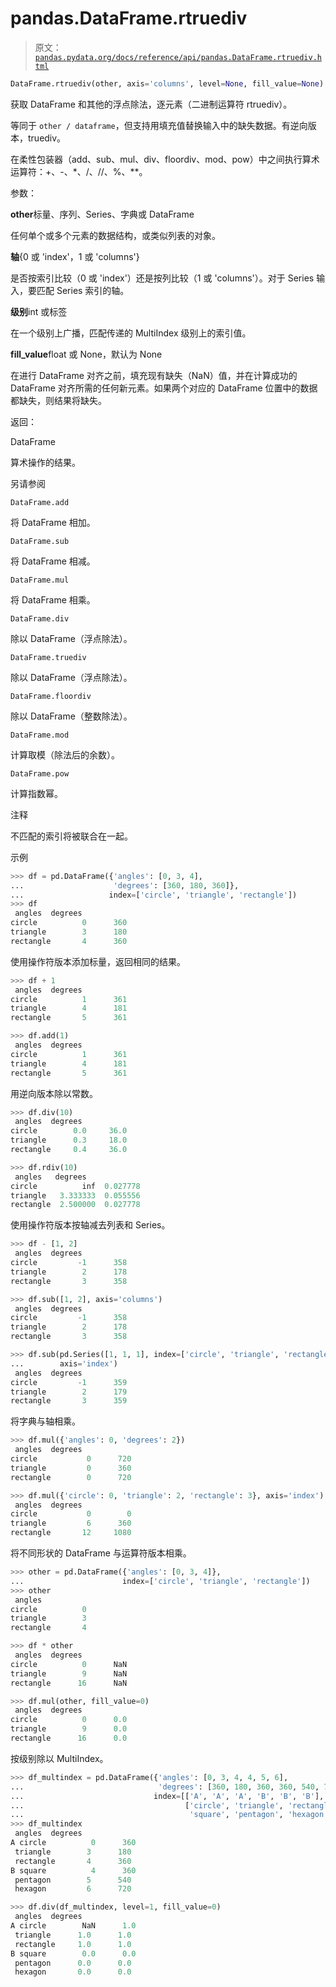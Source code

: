 # pandas.DataFrame.rtruediv

> 原文：[`pandas.pydata.org/docs/reference/api/pandas.DataFrame.rtruediv.html`](https://pandas.pydata.org/docs/reference/api/pandas.DataFrame.rtruediv.html)

```py
DataFrame.rtruediv(other, axis='columns', level=None, fill_value=None)
```

获取 DataFrame 和其他的浮点除法，逐元素（二进制运算符 rtruediv）。

等同于 `other / dataframe`，但支持用填充值替换输入中的缺失数据。有逆向版本，truediv。

在柔性包装器（add、sub、mul、div、floordiv、mod、pow）中之间执行算术运算符：+、-、*、/、//、%、**。

参数：

**other**标量、序列、Series、字典或 DataFrame

任何单个或多个元素的数据结构，或类似列表的对象。

**轴**{0 或 'index'，1 或 'columns'}

是否按索引比较（0 或 'index'）还是按列比较（1 或 'columns'）。对于 Series 输入，要匹配 Series 索引的轴。

**级别**int 或标签

在一个级别上广播，匹配传递的 MultiIndex 级别上的索引值。

**fill_value**float 或 None，默认为 None

在进行 DataFrame 对齐之前，填充现有缺失（NaN）值，并在计算成功的 DataFrame 对齐所需的任何新元素。如果两个对应的 DataFrame 位置中的数据都缺失，则结果将缺失。

返回：

DataFrame

算术操作的结果。

另请参阅

`DataFrame.add`

将 DataFrame 相加。

`DataFrame.sub`

将 DataFrame 相减。

`DataFrame.mul`

将 DataFrame 相乘。

`DataFrame.div`

除以 DataFrame（浮点除法）。

`DataFrame.truediv`

除以 DataFrame（浮点除法）。

`DataFrame.floordiv`

除以 DataFrame（整数除法）。

`DataFrame.mod`

计算取模（除法后的余数）。

`DataFrame.pow`

计算指数幂。

注释

不匹配的索引将被联合在一起。

示例

```py
>>> df = pd.DataFrame({'angles': [0, 3, 4],
...                    'degrees': [360, 180, 360]},
...                   index=['circle', 'triangle', 'rectangle'])
>>> df
 angles  degrees
circle          0      360
triangle        3      180
rectangle       4      360 
```

使用操作符版本添加标量，返回相同的结果。

```py
>>> df + 1
 angles  degrees
circle          1      361
triangle        4      181
rectangle       5      361 
```

```py
>>> df.add(1)
 angles  degrees
circle          1      361
triangle        4      181
rectangle       5      361 
```

用逆向版本除以常数。

```py
>>> df.div(10)
 angles  degrees
circle        0.0     36.0
triangle      0.3     18.0
rectangle     0.4     36.0 
```

```py
>>> df.rdiv(10)
 angles   degrees
circle          inf  0.027778
triangle   3.333333  0.055556
rectangle  2.500000  0.027778 
```

使用操作符版本按轴减去列表和 Series。

```py
>>> df - [1, 2]
 angles  degrees
circle         -1      358
triangle        2      178
rectangle       3      358 
```

```py
>>> df.sub([1, 2], axis='columns')
 angles  degrees
circle         -1      358
triangle        2      178
rectangle       3      358 
```

```py
>>> df.sub(pd.Series([1, 1, 1], index=['circle', 'triangle', 'rectangle']),
...        axis='index')
 angles  degrees
circle         -1      359
triangle        2      179
rectangle       3      359 
```

将字典与轴相乘。

```py
>>> df.mul({'angles': 0, 'degrees': 2})
 angles  degrees
circle           0      720
triangle         0      360
rectangle        0      720 
```

```py
>>> df.mul({'circle': 0, 'triangle': 2, 'rectangle': 3}, axis='index')
 angles  degrees
circle           0        0
triangle         6      360
rectangle       12     1080 
```

将不同形状的 DataFrame 与运算符版本相乘。

```py
>>> other = pd.DataFrame({'angles': [0, 3, 4]},
...                      index=['circle', 'triangle', 'rectangle'])
>>> other
 angles
circle          0
triangle        3
rectangle       4 
```

```py
>>> df * other
 angles  degrees
circle          0      NaN
triangle        9      NaN
rectangle      16      NaN 
```

```py
>>> df.mul(other, fill_value=0)
 angles  degrees
circle          0      0.0
triangle        9      0.0
rectangle      16      0.0 
```

按级别除以 MultiIndex。

```py
>>> df_multindex = pd.DataFrame({'angles': [0, 3, 4, 4, 5, 6],
...                              'degrees': [360, 180, 360, 360, 540, 720]},
...                             index=[['A', 'A', 'A', 'B', 'B', 'B'],
...                                    ['circle', 'triangle', 'rectangle',
...                                     'square', 'pentagon', 'hexagon']])
>>> df_multindex
 angles  degrees
A circle          0      360
 triangle        3      180
 rectangle       4      360
B square          4      360
 pentagon        5      540
 hexagon         6      720 
```

```py
>>> df.div(df_multindex, level=1, fill_value=0)
 angles  degrees
A circle        NaN      1.0
 triangle      1.0      1.0
 rectangle     1.0      1.0
B square        0.0      0.0
 pentagon      0.0      0.0
 hexagon       0.0      0.0 
```
